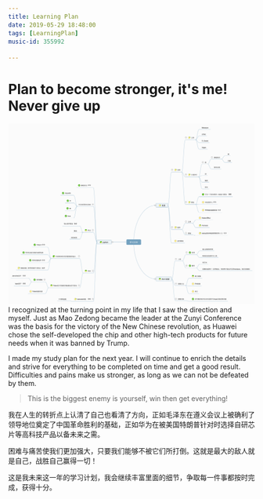 ```yaml
---
title: Learning Plan
date: 2019-05-29 18:48:00
tags: [LearningPlan]
music-id: 355992

---
```


# Plan to become stronger, it's me! Never give up

![loading...](/images/mind/LearningPlan.png)
I recognized at the turning point in my life that I saw the direction and myself. Just as Mao Zedong became the leader at the Zunyi Conference was the basis for the victory of the New Chinese revolution,  as Huawei chose the self-developed the chip and other high-tech products for future needs when it was banned by Trump.  

I made my study plan for the next year. I will continue to enrich the details and strive for everything to be completed on time and get a good result.
Difficulties and pains make us stronger, as long as we can not be defeated by them. 

>This is the biggest enemy is yourself, win then get everything!


我在人生的转折点上认清了自己也看清了方向，正如毛泽东在遵义会议上被确利了领导地位奠定了中国革命胜利的基础，正如华为在被美国特朗普针对时选择自研芯片等高科技产品以备未来之需。

困难与痛苦使我们更加强大，只要我们能够不被它们所打倒。这就是最大的敌人就是自己，战胜自己赢得一切！

这是我未来这一年的学习计划，我会继续丰富里面的细节，争取每一件事都按时完成，获得十分。
